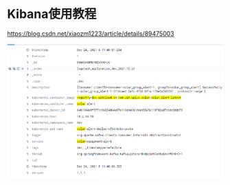 # Kibana使用教程



https://blog.csdn.net/xiaozm1223/article/details/89475003







![image-20211224114326295](kibana使用.assets/image-20211224114326295.png)